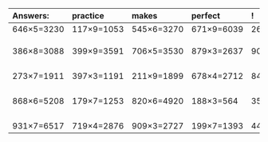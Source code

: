 | Answers: | practice | makes | perfect | ! |
| :--- | :--- | :--- | :--- | :--- |
| 646×5=3230 | 117×9=1053 | 545×6=3270 | 671×9=6039 | 266×2=532 | 
|   |   |   |   |   | 
|   |   |   |   |   | 
|   |   |   |   |   | 
| 386×8=3088 | 399×9=3591 | 706×5=3530 | 879×3=2637 | 903×2=1806 | 
|   |   |   |   |   | 
|   |   |   |   |   | 
|   |   |   |   |   | 
|   |   |   |   |   | 
| 273×7=1911 | 397×3=1191 | 211×9=1899 | 678×4=2712 | 841×7=5887 | 
|   |   |   |   |   | 
|   |   |   |   |   | 
|   |   |   |   |   | 
|   |   |   |   |   | 
| 868×6=5208 | 179×7=1253 | 820×6=4920 | 188×3=564 | 358×9=3222 | 
|   |   |   |   |   | 
|   |   |   |   |   | 
|   |   |   |   |   | 
|   |   |   |   |   | 
| 931×7=6517 | 719×4=2876 | 909×3=2727 | 199×7=1393 | 443×5=2215 | 
